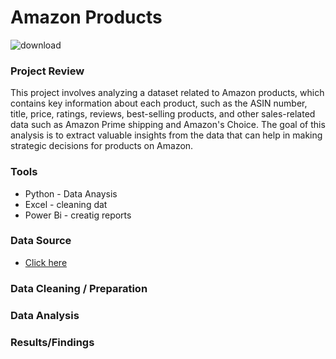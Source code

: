 # Amazon Products

![download](https://github.com/user-attachments/assets/8fc29671-d89f-4eb9-bfba-d50ebb232a22)

### Project Review 
This project involves analyzing a dataset related to Amazon products, which contains key information about each product, such as the ASIN number, title, price, ratings, reviews, best-selling products, and other sales-related data such as Amazon Prime shipping and Amazon's Choice. The goal of this analysis is to extract valuable insights from the data that can help in making strategic decisions for products on Amazon.

### Tools 
- Python - Data Anaysis
- Excel - cleaning dat
- Power Bi - creatig reports

### Data Source 
- [Click here](https://www.kaggle.com/mohammedalsubaie)
### Data Cleaning / Preparation
### Data Analysis
### Results/Findings
